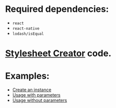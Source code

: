 # Required dependencies:
- `react`
- `react-native`
- `lodash/isEqual`

# [Stylesheet Creator](./index.ts) code.

# Examples:
- [Create an instance](./examples/stylesheetCreator.ts)
- [Usage with parameters](./examples/ComponentWithParams/ComponentWithParams.tsx)
- [Usage without parameters](./examples/ComponentWithoutParams/ComponentWithoutParams.tsx)
